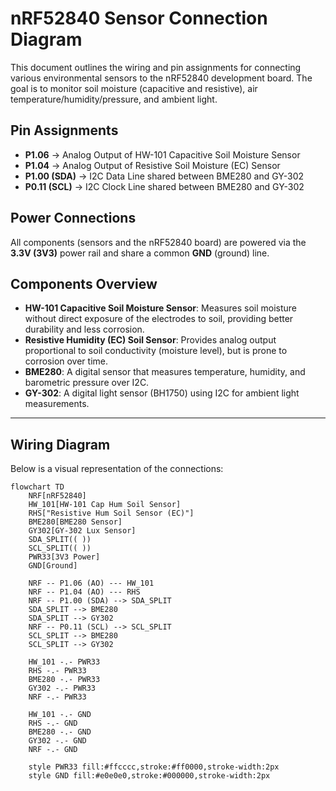 # nRF52840 Sensor Connection Diagram

This document outlines the wiring and pin assignments for connecting various environmental sensors to the nRF52840 development board. The goal is to monitor soil moisture (capacitive and resistive), air temperature/humidity/pressure, and ambient light.

## Pin Assignments

- **P1.06** → Analog Output of HW-101 Capacitive Soil Moisture Sensor
- **P1.04** → Analog Output of Resistive Soil Moisture (EC) Sensor
- **P1.00 (SDA)** → I2C Data Line shared between BME280 and GY-302
- **P0.11 (SCL)** → I2C Clock Line shared between BME280 and GY-302

## Power Connections

All components (sensors and the nRF52840 board) are powered via the **3.3V (3V3)** power rail and share a common **GND** (ground) line.

## Components Overview

- **HW-101 Capacitive Soil Moisture Sensor**: Measures soil moisture without direct exposure of the electrodes to soil, providing better durability and less corrosion.
- **Resistive Humidity (EC) Soil Sensor**: Provides analog output proportional to soil conductivity (moisture level), but is prone to corrosion over time.
- **BME280**: A digital sensor that measures temperature, humidity, and barometric pressure over I2C.
- **GY-302**: A digital light sensor (BH1750) using I2C for ambient light measurements.

---

## Wiring Diagram

Below is a visual representation of the connections:

```mermaid
flowchart TD
    NRF[nRF52840]
    HW_101[HW-101 Cap Hum Soil Sensor]
    RHS["Resistive Hum Soil Sensor (EC)"]
    BME280[BME280 Sensor]
    GY302[GY-302 Lux Sensor]
    SDA_SPLIT(( ))
    SCL_SPLIT(( ))
    PWR33[3V3 Power]
    GND[Ground]

    NRF -- P1.06 (AO) --- HW_101
    NRF -- P1.04 (AO) --- RHS
    NRF -- P1.00 (SDA) --> SDA_SPLIT
    SDA_SPLIT --> BME280
    SDA_SPLIT --> GY302
    NRF -- P0.11 (SCL) --> SCL_SPLIT
    SCL_SPLIT --> BME280
    SCL_SPLIT --> GY302

    HW_101 -.- PWR33
    RHS -.- PWR33
    BME280 -.- PWR33
    GY302 -.- PWR33
    NRF -.- PWR33
    
    HW_101 -.- GND
    RHS -.- GND
    BME280 -.- GND
    GY302 -.- GND
    NRF -.- GND

    style PWR33 fill:#ffcccc,stroke:#ff0000,stroke-width:2px
    style GND fill:#e0e0e0,stroke:#000000,stroke-width:2px
```
